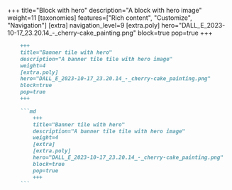 +++
title="Block with hero"
description="A block with hero image"
weight=11
[taxonomies]
features=["Rich content", "Customize", "Navigation"]
[extra]
navigation_level=9
[extra.poly]
hero="DALL_E_2023-10-17_23.20.14_-_cherry-cake_painting.png"
block=true
pop=true
+++

```md
    +++
    title="Banner tile with hero"
    description="A banner tile tile with hero image"
    weight=4
    [extra.poly]
    hero="DALL_E_2023-10-17_23.20.14_-_cherry-cake_painting.png"
    block=true
    pop=true
    +++

    ```md
        +++
        title="Banner tile with hero"
        description="A banner tile tile with hero image"
        weight=4
        [extra]
        [extra.poly]
        hero="DALL_E_2023-10-17_23.20.14_-_cherry-cake_painting.png"
        block=true
        pop=true
        +++
    ```
```